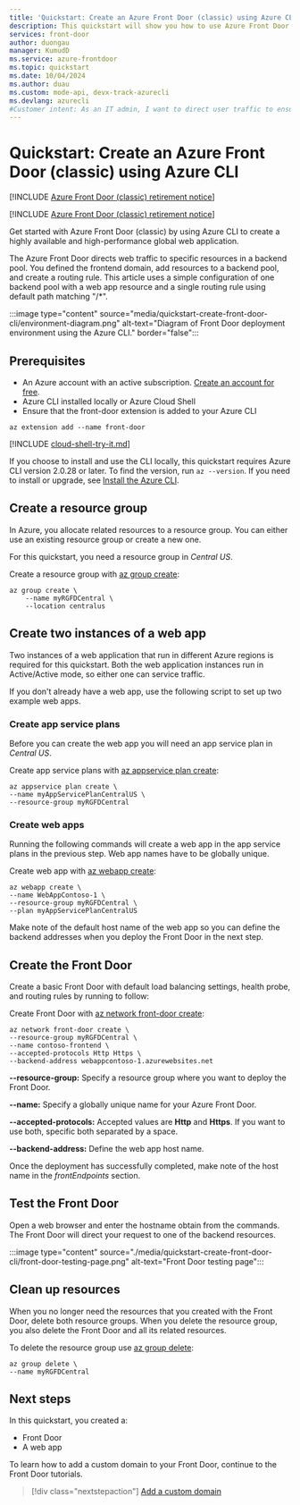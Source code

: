 ```yaml
---
title: 'Quickstart: Create an Azure Front Door (classic) using Azure CLI'
description: This quickstart will show you how to use Azure Front Door (classic) to create a high availability and high-performance global web application using Azure CLI.
services: front-door
author: duongau
manager: KumudD
ms.service: azure-frontdoor
ms.topic: quickstart
ms.date: 10/04/2024
ms.author: duau
ms.custom: mode-api, devx-track-azurecli
ms.devlang: azurecli
#Customer intent: As an IT admin, I want to direct user traffic to ensure high availability of web applications.
---
```


# Quickstart: Create an Azure Front Door (classic) using Azure CLI

[!INCLUDE [Azure Front Door (classic) retirement notice](../../includes/front-door-classic-retirement.md)]

[!INCLUDE [Azure Front Door (classic) retirement notice](../../includes/front-door-classic-retirement.md)]

Get started with Azure Front Door (classic) by using Azure CLI to create a highly available and high-performance global web application.

The Azure Front Door directs web traffic to specific resources in a backend pool. You defined the frontend domain, add resources to a backend pool, and create a routing rule. This article uses a simple configuration of one backend pool with a web app resource and a single routing rule using default path matching "/*".

:::image type="content" source="media/quickstart-create-front-door-cli/environment-diagram.png" alt-text="Diagram of Front Door deployment environment using the Azure CLI." border="false":::

## Prerequisites

- An Azure account with an active subscription. [Create an account for free](https://azure.microsoft.com/free/?WT.mc_id=A261C142F).
- Azure CLI installed locally or Azure Cloud Shell
- Ensure that the front-door extension is added to your Azure CLI

```azurecli-interactive 
az extension add --name front-door
```

[!INCLUDE [cloud-shell-try-it.md](~/reusable-content/ce-skilling/azure/includes/cloud-shell-try-it.md)]

If you choose to install and use the CLI locally, this quickstart requires Azure CLI version 2.0.28 or later. To find the version, run `az --version`. If you need to install or upgrade, see [Install the Azure CLI]( /cli/azure/install-azure-cli).

## Create a resource group

In Azure, you allocate related resources to a resource group. You can either use an existing resource group or create a new one.

For this quickstart, you need a resource group in *Central US*.

Create a resource group with [az group create](/cli/azure/group#az-group-create):

```azurecli-interactive
az group create \
    --name myRGFDCentral \
    --location centralus
```

## Create two instances of a web app

Two instances of a web application that run in different Azure regions is required for this quickstart. Both the web application instances run in Active/Active mode, so either one can service traffic.

If you don't already have a web app, use the following script to set up two example web apps.

### Create app service plans

Before you can create the web app you will need an app service plan in *Central US*.

Create app service plans with [az appservice plan create](/cli/azure/appservice/plan#az-appservice-plan-create&preserve-view=true):

```azurecli-interactive
az appservice plan create \
--name myAppServicePlanCentralUS \
--resource-group myRGFDCentral
```

### Create web apps

Running the following commands will create a web app in the app service plans in the previous step. Web app names have to be globally unique.

Create web app with [az webapp create](/cli/azure/webapp#az-webapp-create&preserve-view=true):

```azurecli-interactive
az webapp create \
--name WebAppContoso-1 \
--resource-group myRGFDCentral \
--plan myAppServicePlanCentralUS 
```

Make note of the default host name of the web app so you can define the backend addresses when you deploy the Front Door in the next step.

## Create the Front Door

Create a basic Front Door with default load balancing settings, health probe, and routing rules by running to follow:

Create Front Door with [az network front-door create](/cli/azure/network/front-door#az-network-front-door-create&preserve-view=true):

```azurecli-interactive
az network front-door create \
--resource-group myRGFDCentral \
--name contoso-frontend \
--accepted-protocols Http Https \
--backend-address webappcontoso-1.azurewebsites.net 
```

**--resource-group:** Specify a resource group where you want to deploy the Front Door.

**--name:** Specify a globally unique name for your Azure Front Door. 

**--accepted-protocols:** Accepted values are **Http** and **Https**. If you want to use both, specific both separated by a space.

**--backend-address:** Define the web app host name.

Once the deployment has successfully completed, make note of the host name in the *frontEndpoints* section.

## Test the Front Door

Open a web browser and enter the hostname obtain from the commands. The Front Door will direct your request to one of the backend resources.

:::image type="content" source="./media/quickstart-create-front-door-cli/front-door-testing-page.png" alt-text="Front Door testing page":::

## Clean up resources

When you no longer need the resources that you created with the Front Door, delete both resource groups. When you delete the resource group, you also delete the Front Door and all its related resources. 

To delete the resource group use [az group delete](/cli/azure/group#az-group-delete&preserve-view=true):

```azurecli-interactive
az group delete \
--name myRGFDCentral
```

## Next steps

In this quickstart, you created a:
* Front Door
* A web app

To learn how to add a custom domain to your Front Door, continue to the Front Door tutorials.

> [!div class="nextstepaction"]
> [Add a custom domain](front-door-custom-domain.md)
